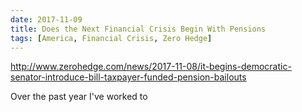 ```yaml
---
date: 2017-11-09
title: Does the Next Financial Crisis Begin With Pensions
tags: [America, Financial Crisis, Zero Hedge]
---
```


http://www.zerohedge.com/news/2017-11-08/it-begins-democratic-senator-introduce-bill-taxpayer-funded-pension-bailouts

Over the past year I've worked to
